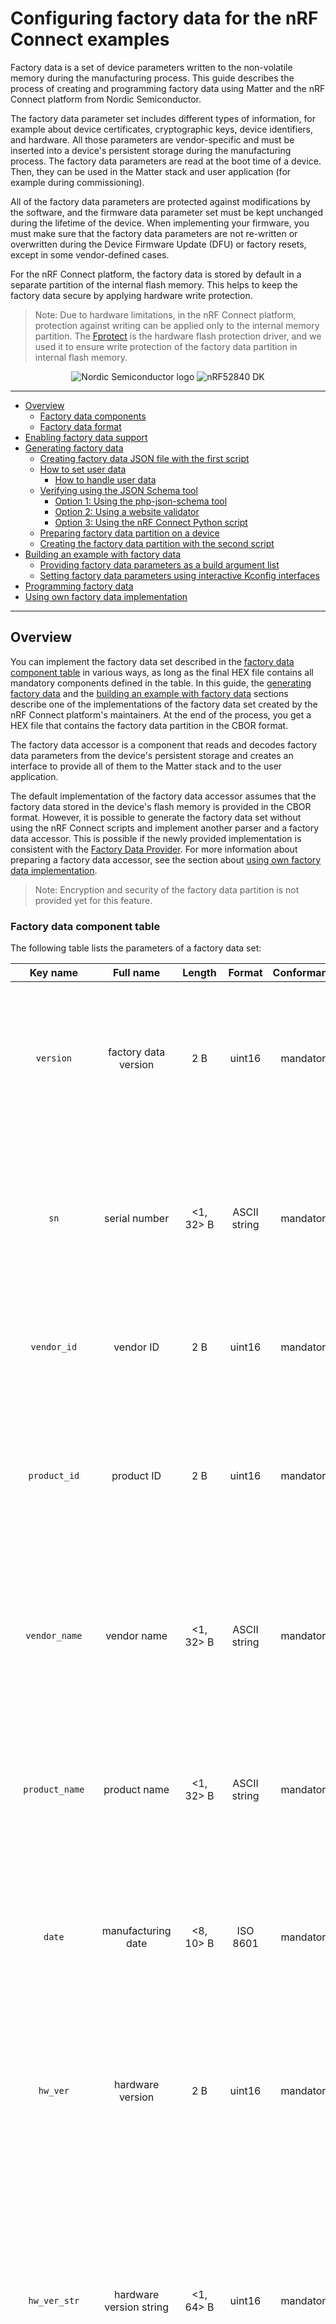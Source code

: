 # Configuring factory data for the nRF Connect examples

Factory data is a set of device parameters written to the non-volatile memory
during the manufacturing process. This guide describes the process of creating
and programming factory data using Matter and the nRF Connect platform from
Nordic Semiconductor.

The factory data parameter set includes different types of information, for
example about device certificates, cryptographic keys, device identifiers, and
hardware. All those parameters are vendor-specific and must be inserted into a
device's persistent storage during the manufacturing process. The factory data
parameters are read at the boot time of a device. Then, they can be used in the
Matter stack and user application (for example during commissioning).

All of the factory data parameters are protected against modifications by the
software, and the firmware data parameter set must be kept unchanged during the
lifetime of the device. When implementing your firmware, you must make sure that
the factory data parameters are not re-written or overwritten during the Device
Firmware Update (DFU) or factory resets, except in some vendor-defined cases.

For the nRF Connect platform, the factory data is stored by default in a
separate partition of the internal flash memory. This helps to keep the factory
data secure by applying hardware write protection.

> Note: Due to hardware limitations, in the nRF Connect platform, protection
> against writing can be applied only to the internal memory partition. The
> [Fprotect](https://developer.nordicsemi.com/nRF_Connect_SDK/doc/latest/nrf/libraries/others/fprotect.html)
> is the hardware flash protection driver, and we used it to ensure write
> protection of the factory data partition in internal flash memory.

<p align="center">
  <img src="../../examples/platform/nrfconnect/doc/images/Logo_RGB_H-small.png" alt="Nordic Semiconductor logo"/>
  <img src="../../examples/platform/nrfconnect/doc/images/nRF52840-DK-small.png" alt="nRF52840 DK">
</p>

<hr>

-   [Overview](#overview)
    -   [Factory data components](#factory-data-components)
    -   [Factory data format](#factory-data-format)
-   [Enabling factory data support](#enabling-factory-data-support)
-   [Generating factory data](#generating-factory-data)
    -   [Creating factory data JSON file with the first script](#creating-factory-data-json-file-with-the-first-script)
    -   [How to set user data](#how-to-set-user-data)
        - [How to handle user data](#how-to-handle-user-data)
    -   [Verifying using the JSON Schema tool](#verifying-using-the-json-schema-tool)
        -   [Option 1: Using the php-json-schema tool](#option-1-using-the-php-json-schema-tool)
        -   [Option 2: Using a website validator](#option-2-using-a-website-validator)
        -   [Option 3: Using the nRF Connect Python script](#option-3-using-the-nrf-connect-python-script)
    -   [Preparing factory data partition on a device](#preparing-factory-data-partition-on-a-device)
    -   [Creating the factory data partition with the second script](#creating-the-factory-data-partition-with-the-second-script)
-   [Building an example with factory data](#building-an-example-with-factory-data)
    -   [Providing factory data parameters as a build argument list](#providing-factory-data-parameters-as-a-build-argument-list)
    -   [Setting factory data parameters using interactive Kconfig interfaces](#setting-factory-data-parameters-using-interactive-kconfig-interfaces)
-   [Programming factory data](#programming-factory-data)
-   [Using own factory data implementation](#using-own-factory-data-implementation)

<hr>

<a name="overview"></a>

## Overview

You can implement the factory data set described in the
[factory data component table](#factory-data-component-table) in various ways,
as long as the final HEX file contains all mandatory components defined in the
table. In this guide, the [generating factory data](#generating-factory-data)
and the
[building an example with factory data](#building-an-example-with-factory-data)
sections describe one of the implementations of the factory data set created by
the nRF Connect platform's maintainers. At the end of the process, you get a HEX
file that contains the factory data partition in the CBOR format.

The factory data accessor is a component that reads and decodes factory data
parameters from the device's persistent storage and creates an interface to
provide all of them to the Matter stack and to the user application.

The default implementation of the factory data accessor assumes that the factory
data stored in the device's flash memory is provided in the CBOR format.
However, it is possible to generate the factory data set without using the nRF
Connect scripts and implement another parser and a factory data accessor. This
is possible if the newly provided implementation is consistent with the
[Factory Data Provider](../../src/platform/nrfconnect/FactoryDataProvider.h).
For more information about preparing a factory data accessor, see the section
about
[using own factory data implementation](#using-own-factory-data-implementation).

> Note: Encryption and security of the factory data partition is not provided
> yet for this feature.

### Factory data component table

The following table lists the parameters of a factory data set:

|     Key name      |              Full name               |   Length   |    Format    | Conformance |                                                                                                                                                                                                            Description                                                                                                                                                                                                             |
| :---------------: | :----------------------------------: | :--------: | :----------: | :---------: | :--------------------------------------------------------------------------------------------------------------------------------------------------------------------------------------------------------------------------------------------------------------------------------------------------------------------------------------------------------------------------------------------------------------------------------: |
|     `version`     |         factory data version         |    2 B     |    uint16    |  mandatory  |                                                                                                                                A version of the current factory data set. It cannot be changed by a user and it must be coherent with current version of the Factory Data Provider on device side.                                                                                                                                 |
|       `sn`        |            serial number             | <1, 32> B  | ASCII string |  mandatory  |                                                                                                                                                A serial number parameter defines an unique number of manufactured device. The maximum length of the serial number is 32 characters.                                                                                                                                                |
|    `vendor_id`    |              vendor ID               |    2 B     |    uint16    |  mandatory  |                                                                                                                                                                            A CSA-assigned ID for the organization responsible for producing the device.                                                                                                                                                                            |
|   `product_id`    |              product ID              |    2 B     |    uint16    |  mandatory  |                                                                                                                                       A unique ID assigned by the device vendor to identify the product. It defaults to a CSA-assigned ID that designates a non-production or test product.                                                                                                                                        |
|   `vendor_name`   |             vendor name              | <1, 32> B  | ASCII string |  mandatory  |                                                                                                                                       A human-readable vendor name that provides a simple string containing identification of device's vendor for the application and Matter stack purposes.                                                                                                                                       |
|  `product_name`   |             product name             | <1, 32> B  | ASCII string |  mandatory  |                                                                                                                                      A human-readable product name that provides a simple string containing identification of the product for the application and the Matter stack purposes.                                                                                                                                       |
|      `date`       |          manufacturing date          | <8, 10> B  |   ISO 8601   |  mandatory  |                                                                                                                                               A manufacturing date specifies the date that the device was manufactured. The date format used is ISO 8601, for example `YYYY-MM-DD`.                                                                                                                                                |
|     `hw_ver`      |           hardware version           |    2 B     |    uint16    |  mandatory  |                                                                                                                                  A hardware version number that specifies the version number of the hardware of the device. The value meaning and the versioning scheme is defined by the vendor.                                                                                                                                  |
|   `hw_ver_str`    |       hardware version string        | <1, 64> B  |    uint16    |  mandatory  |                                                                                    A hardware version string parameter that specifies the version of the hardware of the device as a more user-friendly value than that presented by the hardware version integer value. The value meaning and the versioning scheme is defined by the vendor.                                                                                     |
|     `rd_uid`      |     rotating device ID unique ID     | <16, 32> B | byte string  |  mandatory  |                                                                      The unique ID for rotating device ID, which consists of a randomly-generated 128-bit (or longer) octet string. This parameter should be protected against reading or writing over-the-air after initial introduction into the device, and stay fixed during the lifetime of the device.                                                                       |
|    `dac_cert`     | (DAC) Device Attestation Certificate | <1, 602> B | byte string  |  mandatory  |                                                                    The Device Attestation Certificate (DAC) and the corresponding private key are unique to each Matter device. The DAC is used for the Device Attestation process and to perform commissioning into a fabric. The DAC is a DER-encoded X.509v3-compliant certificate, as defined in RFC 5280.                                                                     |
|     `dac_key`     |           DAC private key            |    68 B    | byte string  |  mandatory  |                                                                                                                The private key associated with the Device Attestation Certificate (DAC). This key should be encrypted and maximum security should be guaranteed while generating and providing it to factory data.                                                                                                                 |
|    `pai_cert`     |   Product Attestation Intermediate   | <1, 602> B | byte string  |  mandatory  |                                                                     An intermediate certificate is an X.509 certificate, which has been signed by the root certificate. The last intermediate certificate in a chain is used to sign the leaf (the Matter device) certificate. The PAI is a DER-encoded X.509v3-compliant certificate as defined in RFC 5280.                                                                      |  |
|    `spake2_it`    |      SPAKE2+ iteration counter       |    4 B     |    uint32    |  mandatory  |                                                                                                                                  A SPAKE2+ iteration counter is the amount of PBKDF2 (a key derivation function) interactions in a cryptographic process used during SPAKE2+ Verifier generation.                                                                                                                                  |
|   `spake2_salt`   |             SPAKE2+ salt             | <32, 64> B | byte string  |  mandatory  |                                                                                                 The SPAKE2+ salt is a random piece of data, at least 32 byte long. It is used as an additional input to a one-way function that performs the cryptographic operations. A new salt should be randomly generated for each password.                                                                                                  |
| `spake2_verifier` |           SPAKE2+ verifier           |    97 B    | byte string  |  mandatory  |                                                                                                                                                                        The SPAKE2+ verifier generated using SPAKE2+ salt, iteration counter, and passcode.                                                                                                                                                                         |
|  `discriminator`  |            Discriminator             |    2 B     |    uint16    |  mandatory  |                                                                                                                                                   A 12-bit value matching the field of the same name in the setup code. The discriminator is used during the discovery process.                                                                                                                                                    |
|    `passcode`     |            SPAKE passcode            |    4 B     |    uint32    |  optional   | A pairing passcode is a 27-bit unsigned integer which serves as a proof of possession during the commissioning. Its value must be restricted to the values from `0x0000001` to `0x5F5E0FE` (`00000001` to `99999998` in decimal), excluding the following invalid passcode values: `00000000`, `11111111`, `22222222`, `33333333`, `44444444`, `55555555`, `66666666`, `77777777`, `88888888`, `99999999`, `12345678`, `87654321`. |
|      `user`       |              User data               |  variable  | JSON string  | max 1024 B  |                                                                          The user data is provided in the JSON format. This parameter is optional and depends on device manufacturer's purpose. It is provided as a CBOR map type from persistent storage and should be parsed in the user application. This data is not used by the Matter stack. To learn how to work with user data, see [How to set user data](#how-to-set-user-data) section.                                                                          |

### Factory data format

The factory data set must be saved into a HEX file that can be written to the
flash memory of the Matter device.

In the nRF Connect example, the factory data set is represented in the CBOR
format and is stored in a HEX file. The file is then programmed to a device. The
JSON format is used as an intermediate, human-readable representation of the
data. The format is regulated by the
[JSON Schema](https://github.com/project-chip/connectedhomeip/blob/master/scripts/tools/nrfconnect/nrfconnect_factory_data.schema)
file.

All parameters of the factory data set are either mandatory or optional:

-   Mandatory parameters must always be provided, as they are required for
    example to perform commissioning to the Matter network.
-   Optional parameters can be used for development and testing purposes. For
    example, the `user` data parameter consists of all data that is needed by a
    specific manufacturer and that is not included in the mandatory parameters.

In the factory data set, the following formats are used:

-   uint16 and uint32 -- These are the numeric formats representing,
    respectively, two-bytes length unsigned integer and four-bytes length
    unsigned integer. This value is stored in a HEX file in the big-endian
    order.
-   Byte string - This parameter represents the sequence of integers between `0`
    and `255`(inclusive), without any encoding. Because the JSON format does not
    allow to use of byte strings, the `hex:` prefix is added to a parameter, and
    its representation is converted to a HEX string. For example, an ASCII
    string _`abba`_ is represented as _`hex:61626261`_ in the JSON file and then
    stored in the HEX file as `0x61626261`. The HEX string length in the JSON
    file is two times greater than the byte string plus the size of the prefix.
-   ASCII string is a string representation in ASCII encoding without
    null-terminating.
-   ISO 8601 format is a
    [date format](https://www.iso.org/iso-8601-date-and-time-format.html) that
    represents a date provided in the `YYYY-MM-DD` or `YYYYMMDD` format.
-   All certificates stored in factory data are provided in the
    [X.509](https://www.itu.int/rec/T-REC-X.509-201910-I/en) format.

<hr>
<a name="Generating factory data"></a>

## Enabling factory data support

By default, the factory data support is disabled in all nRF Connect examples and
the nRF Connect device uses predefined parameters from the Matter core, which
you should not change. To start using factory data stored in the flash memory
and the **Factory Data Provider** from the nRF Connect platform, build an
example with the following option (replace _<build_target>_ with your board
name, for example, `nrf52840dk_nrf52840`):

```
$ west build -b <build_target> -- -DCONFIG_CHIP_FACTORY_DATA=y
```

## Generating factory data

This section describes generating factory data using the following nRF Connect
Python scripts:

-   The first script creates a JSON file that contains a user-friendly
    representation of the factory data.
-   The second script uses the JSON file to create a factory data partition and
    save it to a HEX file.

After these operations, you will program a HEX file containing factory data
partition into the device's flash memory.

You can use the second script without invoking the first one by providing a JSON
file written in another way. To make sure that the JSON file is correct and the
device is able to read out parameters, verify the file using the
[JSON schema](#verifying-using-a-json-schema).

### Creating factory data JSON file with the first script

A Matter device needs a proper factory data partition stored in the flash memory
to read out all required parameters during startup. To simplify the factory data
generation, you can use the
[generate_nrfconnect_chip_factory_data.py](../../scripts/tools/nrfconnect/generate_nrfconnect_chip_factory_data.py)
Python script to provide all required parameters and generate a human-readable
JSON file.

To use this script, complete the following steps:

1. Navigate to the `connectedhomeip` root directory.

2. Run the script with `-h` option to see all possible options:

```
$ python scripts/tools/nrfconnect/generate_nrfconnect_chip_factory_data.py -h
```

3. Prepare a list of arguments:

    a. Fill up all mandatory arguments:

    ```
    --sn --vendor_id, --product_id, --vendor_name, --product_name, --date, --hw_ver, --hw_ver_str, --spake2_it, --spake2_salt, --discriminator
    ```

    b. Add output file path:

    ```
    -o <output_dir>
    ```

    c. Generate SPAKE2 verifier using one of the following methods:

    - Automatic:

        ```
        --passcode <pass_code>
        ```

    - Manual:

        ```
        --spake2_verifier <verifier>
        ```

    d. Add paths to `.der` files that contain PAI and DAC certificates and the
    DAC private key (replace the respective variables with the file names) using
    one of the following methods:

    - Automatic:

    ```
    --chip_cert_path <path to chip-cert executable>
    ```

    > Note: To generate new certificates, you need the `chip-cert` executable.
    > See the note at the end of this section to learn how to get it.

    - Manual:

    ```
    --dac_cert <path to DAC certificate>.der --dac_key <path to DAC key>.der --pai_cert <path to PAI certificate>.der
    ```

    e. (optional) Add the new unique ID for rotating device ID using one of the
    following options:

    - Provide an existing ID:

        ```
        --rd_uid <rotating device ID unique ID>
        ```

    - Generate a new ID and provide it ():

        ```
        --generate_rd_uid
        --rd_uid <rotating device ID unique ID>
        ```

        You can find a newly generated unique ID in the console output.

    f. (optional) Add the JSON schema to verify the JSON file (replace the
    respective variable with the file path):

    ```
    --schema <path to JSON Schema file>
    ```

    g. (optional) Add a request to include a pairing passcode in the JSON file:

    ```
    --include_passcode
    ```

    h. (optional) Add the request to overwrite existing the JSON file:

    ```
    --overwrite
    ```

4. Run the script using the prepared list of arguments:

```
$ python generate_nrfconnect_chip_factory_data.py <arguments>
```

For example, a final invocation of the Python script can look similar to the
following one:

```
$ python scripts/tools/nrfconnect/generate_nrfconnect_chip_factory_data.py \
--sn "11223344556677889900" \
--vendor_id 65521 \
--product_id 32774 \
--vendor_name "Nordic Semiconductor ASA" \
--product_name "not-specified" \
--date "2022-02-02" \
--hw_ver 1 \
--hw_ver_str "prerelase" \
--dac_cert "credentials/development/attestation/Matter-Development-DAC-8006-Cert.der" \
--dac_key "credentials/development/attestation/Matter-Development-DAC-8006-Key.der" \
--pai_cert "credentials/development/attestation/Matter-Development-PAI-noPID-Cert.der" \
--spake2_it 1000 \
--spake2_salt "U1BBS0UyUCBLZXkgU2FsdA==" \
--discriminator 0xF00 \
--generate_rd_uid \
--passcode 20202021 \
--out "build.json" \
--schema "scripts/tools/nrfconnect/nrfconnect_factory_data.schema"
```

As the result of the above example, a unique ID for the rotating device ID is
created, SPAKE2+ verifier is generated using the `spake2p` executable, and the
JSON file is verified using the prepared JSON Schema.

If the script finishes successfully, go to the location you provided with the
`-o` argument. Use the JSON file you find there when
[generating the factory data partition](#generating_factory_data_partition).

> Note: Generating new certificates is optional if default vendor and product
> IDs are used and requires providing a path to the `chip-cert` executable. To
> get it, complete the following steps:
>
> 1.  Navigate to the `connectedhomeip` root directory.
> 2.  In a terminal, run the command:
>     `cd src/tools/chip-cert && gn gen out && ninja -C out chip-cert` to build
>     the executable.
> 3.  Add the `connectedhomeip/src/tools/chip-cert/out/chip-cert` path as an
>     argument of `--chip_cert_path` for the Python script.

> Note: By default, overwriting the existing JSON file is disabled. This means
> that you cannot create a new JSON file with the same name in the exact
> location as an existing file. To allow overwriting, add the `--overwrite`
> option to the argument list of the Python script.

### How to set user data

The user data is an optional field provided in the factory data JSON file and depends on the manufacturer's purpose. The `user` field in a JSON factory data file is represented by a flat JSON map and it can consist of `string` or `int32` data types only. On the device side, the `user` data will be available as a CBOR map containing all defined `string` and `int32` fields.

To add user data as an argument to the [generate_nrfconnect_chip_factory_data.py](../../scripts/tools/nrfconnect/generate_nrfconnect_chip_factory_data.py) script, add the following line to the argument list:

```
--user-data {user data JSON}
```

As `user data JSON`, provide a flat JSON map with a value file that consists of `string` or `int32` types. For example, you can use a JSON file that looks like follows:

```
{
    "name": "product_name",
    "version": 123,
    "revision": "0x123"
}
```

When added to the argument line, the final result would look like follows:

```
--user-data {"name": "product_name", "version": 123, "revision": "0x123"}
```
#### How to handle user data

The user data is not handled anywhere in the Matter stack, so you must handle it in your application. To do this, you can use the [Factory Data Provider](../../src/platform/nrfconnect/FactoryDataProvider.h) and apply one of the following methods:

* `GetUserData` method to obtain raw data in the CBOR format as a `MutableByteSpan`.

* `GetUserKey` method that lets you search along the user data list using a specific key, and if the key exists in the user data, the method returns its value.

If you opt for `GetUserKey`, complete the following steps to set up the search:

1. Add the `GetUserKey` method to your code.

2. Given that all integer fields of the `user` Factory Data field are `int32`, provide a buffer that has a size of at least `4B` or an `int32_t` variable to `GetUserKey`. To read a string field from user data, the buffer should have a size of at least the length of the expected string.

3. Set it up to read all user data fields.

Only after this setup is complete, can you use all variables in your code and cast the result to your own purpose.

The code example of how to read all fields from the JSON example one by one can look like follows:

    ```
    chip::DeviceLayer::FactoryDataProvider factoryDataProvider;

    factoryDataProvider.Init();

    uint8_t user_name[12];
    size_t name_len = sizeof(user_name);
    factoryDataProvider.GetUserKey("name", user_name, name_len);

    int32_t version;
    size_t version_len = sizeof(version);
    factoryDataProvider.GetUserKey("version", &version, version_len);

    uint8_t revision[5];
    size_t revision_len = sizeof(revision);
    factoryDataProvider.GetUserKey("revision", revision, revision_len);
    ```


### Verifying using the JSON Schema tool

The JSON file that contains factory data can be verified using the
[JSON Schema file](https://github.com/project-chip/connectedhomeip/blob/master/scripts/tools/nrfconnect/nrfconnect_factory_data.schema).
You can use one of three options to validate the structure and contents of the
JSON data.

#### Option 1: Using the php-json-schema tool

To check the JSON file using a JSON Schema verification tool manually on a Linux
machine, complete the following steps:

1. Install the `php-json-schema` package:

```
$ sudo apt install php-json-schema
```

2. Run the following command, with _<path_to_JSON_file>_ and
   _<path_to_schema_file>_ replaced with the paths to the JSON file and the
   Schema file, respectively:

```
$ validate-json <path_to_JSON_file> <path_to_schema_file>
```

The tool returns empty output in case of success.

#### Option 2: Using a website validator

You can also use external websites instead of the `php-json-schema` tool to
verify a factory data JSON file. For example, go to the
[JSON Schema Validator website](https://www.jsonschemavalidator.net/),
copy-paste the content of the
[JSON Schema file](https://github.com/project-chip/connectedhomeip/blob/master/scripts/tools/nrfconnect/nrfconnect_factory_data.schema)
to the first window and a JSON file to the second one. A message under the
window indicates the validation status.

#### Option 3: Using the nRF Connect Python script

You can have the JSON file checked automatically by the Python script during the
file generation. For this to happen, you must install the `jsonschema` Python
module in your Python environment and provide the path to the JSON schema file
as an additional argument. To do this, complete the following steps:

1. Install the `jsonschema` Python module by invoking one of the following
   commands from the Matter root directory:

    - Install only the `jsonschema` module:

        ```
        $ python -m pip install jsonschema
        ```

    - Install the `jsonschema` module together with all dependencies for Matter:

        ```
        $ python -m pip install -r ./scripts/requirements.nrfconnect.txt
        ```

2. Run the following command (remember to replace the _<path_to_schema>_
   variable):

```
$ python generate_nrfconnect_chip_factory_data.py --schema <path_to_schema>
```

> Note: To learn more about the JSON schema, visit
> [this unofficial JSON Schema tool usage website](https://json-schema.org/understanding-json-schema/).

### Preparing factory data partition on a device

The factory data partition is an area in the device's persistent storage where a
factory data set is stored. This area is configured using the
[Partition Manager](https://developer.nordicsemi.com/nRF_Connect_SDK/doc/latest/nrf/scripts/partition_manager/partition_manager.html),
within which all partitions are declared in the `pm_static.yml` file.

To prepare an example that supports factory data, add a partition called
`factory_data` to the `pm_static.yml` file. The partition size should be a
multiple of one flash page (for nRF52 and nRF53 SoCs, a single page size equals
4 kB).

See the following code snippet for an example of a factory data partition in the
`pm_static.yml` file. The snippet is based on the `pm_static.yml` file from the
[Lock application example](../../examples/lock-app/nrfconnect/configuration/nrf52840dk_nrf52840/pm_static_dfu.yml)
and uses the nRF52840 DK:

```
...
mcuboot_primary_app:
    orig_span: &id002
        - app
    span: *id002
    address: 0x7200
    size: 0xf3e00

factory_data:
    address: 0xfb00
    size: 0x1000
    region: flash_primary

settings_storage:
    address: 0xfc000
    size: 0x4000
    region: flash_primary
...
```

In this example, a `factory_data` partition has been placed between the
application partition (`mcuboot_primary_app`) and the settings storage. Its size
has been set to one flash page (4 kB).

Use Partition Manager's report tool to ensure you created a factory data
partition correctly. To do that, navigate to the example directory and run the
following command:

```
$ west build -t partition_manager_report
```

The output will look similar to the following one:

```

  external_flash (0x800000 - 8192kB):
+---------------------------------------------+
| 0x0: mcuboot_secondary (0xf4000 - 976kB)    |
| 0xf4000: external_flash (0x70c000 - 7216kB) |
+---------------------------------------------+

  flash_primary (0x100000 - 1024kB):
+-------------------------------------------------+
| 0x0: mcuboot (0x7000 - 28kB)                    |
+---0x7000: mcuboot_primary (0xf4000 - 976kB)-----+
| 0x7000: mcuboot_pad (0x200 - 512B)              |
+---0x7200: mcuboot_primary_app (0xf3e00 - 975kB)-+
| 0x7200: app (0xf3e00 - 975kB)                   |
+-------------------------------------------------+
| 0xfb000: factory_data (0x1000 - 4kB)            |
| 0xfc000: settings_storage (0x4000 - 16kB)       |
+-------------------------------------------------+

  sram_primary (0x40000 - 256kB):
+--------------------------------------------+
| 0x20000000: sram_primary (0x40000 - 256kB) |
+--------------------------------------------+

```

### Creating a factory data partition with the second script

To store the factory data set in the device's persistent storage, convert the
data from the JSON file to its binary representation in the CBOR format. To do
this, use the
[nrfconnect_generate_partition.py](../../scripts/tools/nrfconnect/nrfconnect_generate_partition.py)
to generate the factory data partition:

1. Navigate to the _connectedhomeip_ root directory
2. Run the following command pattern:

```
$ python scripts/tools/nrfconnect/nrfconnect_generate_partition.py -i <path_to_JSON_file> -o <path_to_output> --offset <partition_address_in_memory> --size <partition_size>
```

In this command:

-   _<path_to_JSON_file>_ is a path to the JSON file containing appropriate
    factory data.
-   _<path_to_output>_ is a path to an output file without any prefix. For
    example, providing `/build/output` as an argument will result in creating
    `/build/output.hex` and `/build/output.bin`.
-   _<partition_address_in_memory>_ is an address in the device's persistent
    storage area where a partition data set is to be stored.
-   _<partition_size>_ is a size of partition in the device's persistent storage
    area. New data is checked according to this value of the JSON data to see if
    it fits the size.

To see the optional arguments for the script, use the following command:

```
$ python scripts/tools/nrfconnect/nrfconnect_generate_partition.py -h
```

**Example of the command for the nRF52840 DK:**

```
$ python scripts/tools/nrfconnect/nrfconnect_generate_partition.py -i build/zephyr/factory_data.json -o build/zephyr/factory_data --offset 0xfb000 --size 0x1000
```

As a result, `factory_data.hex` and `factory_data.bin` files are created in the
`/build/zephyr/` directory. The first file contains the memory offset. For this
reason, it can be programmed directly to the device using a programmer (for
example, `nrfjprog`).

<hr>
<a name="Building an example with factory data"></a>

## Building an example with factory data

You can manually generate the factory data set using the instructions described
in the [Generating factory data](#generating-factory-data) section. Another way
is to use the nRF Connect platform build system that creates factory data
content automatically using Kconfig options and includes the content in the
final firmware binary.

To enable generating the factory data set automatically, go to the example's
directory and build the example with the following option (replace
`nrf52840dk_nrf52840` with your board name):

```
$ west build -b nrf52840dk_nrf52840 -- -DCONFIG_CHIP_FACTORY_DATA=y -DCONFIG_CHIP_FACTORY_DATA_BUILD=y
```

Alternatively, you can also add `CONFIG_CHIP_FACTORY_DATA_BUILD=y` Kconfig
setting to the example's `prj.conf` file.

Each factory data parameter has a default value. These are described in the
[Kconfig file](../../config/nrfconnect/chip-module/Kconfig). Setting a new value
for the factory data parameter can be done either by providing it as a build
argument list or by using interactive Kconfig interfaces.

### Providing factory data parameters as a build argument list

This way for providing factory data can be used with third-party build script,
as it uses only one command. All parameters can be edited manually by providing
them as an additional option for the west command. For example (replace
`nrf52840dk_nrf52840` with own board name):

```
$ west build -b nrf52840dk_nrf52840 -- -DCONFIG_CHIP_FACTORY_DATA=y --DCONFIG_CHIP_FACTORY_DATA_BUILD=y --DCONFIG_CHIP_DEVICE_DISCRIMINATOR=0xF11
```

Alternatively, you can add the relevant Kconfig option lines to the example's
`prj.conf` file.

### Setting factory data parameters using interactive Kconfig interfaces

You can edit all configuration options using the interactive Kconfig interface.

See the
[Configuring nRF Connect examples](../guides/nrfconnect_examples_configuration.md)
page for information about how to configure Kconfig options.

In the configuration window, expand the items
`Modules -> connectedhomeip (/home/arbl/matter/connectedhomeip/config/nrfconnect/chip-module) -> Connected Home over IP protocol stack`.
You will see all factory data configuration options, as in the following
snippet:

```
(65521) Device vendor ID
(32774) Device product ID
[*] Enable Factory Data build
[*]     Enable merging generated factory data with the build tar
[*]     Use default certificates located in Matter repository
[ ]     Enable SPAKE2 verifier generation
[*]     Enable generation of a new Rotating device id unique id
(11223344556677889900) Serial number of device
(Nordic Semiconductor ASA) Human-readable vendor name
(not-specified) Human-readable product name
(2022-01-01) Manufacturing date in ISO 8601
(0) Integer representation of hardware version
(prerelease) user-friendly string representation of hardware ver
(0xF00) Device pairing discriminator
(20202021) SPAKE2+ passcode
(1000) SPAKE2+ iteration count
(U1BBS0UyUCBLZXkgU2FsdA==) SPAKE2+ salt in string format
(uWFwqugDNGiEck/po7KHwwMwwqZgN10XuyBajPGuyzUEV/iree4lOrao5GuwnlQ
(91a9c12a7c80700a31ddcfa7fce63e44) A rotating device id unique i
```

> Note: To get more information about how to use the interactive Kconfig
> interfaces, read the
> [Kconfig docummentation](https://developer.nordicsemi.com/nRF_Connect_SDK/doc/latest/zephyr/build/kconfig/menuconfig.html).

<hr>
<a name="Programming factory data"></a>

## Programming factory data

The HEX file containing factory data can be programmed into the device's flash
memory using `nrfjprog` and the J-Link programmer. To do this, use the following
command:

```
$ nrfjprog --program factory_data.hex
```

In this command, you can add the `--family` argument and provide the name of the
DK: `NRF52` for the nRF52840 DK or `NRF53` for the nRF5340 DK. For example:

```
$ nrfjprog --family NRF52 --program factory_data.hex
```

> Note: For more information about how to use the `nrfjprog` utility, visit
> [Nordic Semiconductor's Infocenter](https://infocenter.nordicsemi.com/index.jsp?topic=%2Fug_nrf_cltools%2FUG%2Fcltools%2Fnrf_nrfjprogexe.html).

Another way to program the factory data to a device is to use the nRF Connect
platform build system described in
[Building an example with factory data](#building-an-example-with-factory-data),
and build an example with the additional option
`-DCONFIG_CHIP_FACTORY_DATA_MERGE_WITH_FIRMWARE=y`:

```
$ west build -b nrf52840dk_nrf52840 -- \
-DCONFIG_CHIP_FACTORY_DATA=y \
-DCONFIG_CHIP_FACTORY_DATA_BUILD=y \
-DCONFIG_CHIP_FACTORY_DATA_MERGE_WITH_FIRMWARE=y
```

You can also build an example with auto-generation of new CD, DAC and PAI
certificates. The newly generated certificates will be added to factory data set
automatically. To generate new certificates disable using default certificates
by building an example with the additional option
`-DCHIP_FACTORY_DATA_USE_DEFAULT_CERTS=n`:

```
$ west build -b nrf52840dk_nrf52840 -- \
-DCONFIG_CHIP_FACTORY_DATA=y \
-DCONFIG_CHIP_FACTORY_DATA_BUILD=y \
-DCONFIG_CHIP_FACTORY_DATA_MERGE_WITH_FIRMWARE=y \
-DCONFIG_CHIP_FACTORY_DATA_USE_DEFAULT_CERTS=n
```

> Note: To generate new certificates using the nRF Connect platform build
> system, you need the `chip-cert` executable in your system variable PATH. To
> learn how to get `chip-cert`, go to the note at the end of
> [creating the factory data partition with the second script](#creating-the-factory-data-partition-with-the-second-script)
> section, and then add the newly built executable to the system variable PATH.
> The Cmake build system will find this executable automatically.

After that, use the following command from the example's directory to write
firmware and newly generated factory data at the same time:

```
$ west flash
```

<hr>
<a name="Using own factory data"></a>

## Using own factory data implementation

The [factory data generation process](#generating-factory-data) described above
is only an example valid for the nRF Connect platform. You can well create a HEX
file containing all [factory data components](#factory-data-components) in any
format and then implement a parser to read out all parameters and pass them to a
provider. Each manufacturer can implement a factory data set on its own by
implementing a parser and a factory data accessor inside the Matter stack. Use
the [nRF Connect Provider](../../src/platform/nrfconnect/FactoryDataProvider.h)
and [FactoryDataParser](../../src/platform/nrfconnect/FactoryDataParser.h) as
examples.

You can read the factory data set from the device's flash memory in different
ways, depending on the purpose and the format. In the nRF Connect example, the
factory data is stored in the CBOR format. The device uses the
[Factory Data Parser](../../src/platform/nrfconnect/FactoryDataParser.h) to read
out raw data, decode it, and store it in the `FactoryData` structure. The
[Factor Data Provider](../../src/platform/nrfconnect/FactoryDataProvider.c)
implementation uses this parser to get all needed factory data parameters and
provide them to the Matter core.

In the nRF Connect example, the `FactoryDataProvider` is a template class that
inherits from `DeviceAttestationCredentialsProvider`,
`CommissionableDataProvider`, and `DeviceInstanceInfoProvider` classes. Your
custom implementation must also inherit from these classes and implement their
functions to get all factory data parameters from the device's flash memory.
These classes are virtual and need to be overridden by the derived class. To
override the inherited classes, complete the following steps:

1. Override the following methods:

```
    // ===== Members functions that implement the DeviceAttestationCredentialsProvider
    CHIP_ERROR GetCertificationDeclaration(MutableByteSpan & outBuffer) override;
    CHIP_ERROR GetFirmwareInformation(MutableByteSpan & out_firmware_info_buffer) override;
    CHIP_ERROR GetDeviceAttestationCert(MutableByteSpan & outBuffer) override;
    CHIP_ERROR GetProductAttestationIntermediateCert(MutableByteSpan & outBuffer) override;
    CHIP_ERROR SignWithDeviceAttestationKey(const ByteSpan & messageToSign, MutableByteSpan & outSignBuffer) override;

    // ===== Members functions that implement the CommissionableDataProvider
    CHIP_ERROR GetSetupDiscriminator(uint16_t & setupDiscriminator) override;
    CHIP_ERROR SetSetupDiscriminator(uint16_t setupDiscriminator) override;
    CHIP_ERROR GetSpake2pIterationCount(uint32_t & iterationCount) override;
    CHIP_ERROR GetSpake2pSalt(MutableByteSpan & saltBuf) override;
    CHIP_ERROR GetSpake2pVerifier(MutableByteSpan & verifierBuf, size_t & verifierLen) override;
    CHIP_ERROR GetSetupPasscode(uint32_t & setupPasscode) override;
    CHIP_ERROR SetSetupPasscode(uint32_t setupPasscode) override;

    // ===== Members functions that implement the DeviceInstanceInfoProvider
    CHIP_ERROR GetVendorName(char * buf, size_t bufSize) override;
    CHIP_ERROR GetVendorId(uint16_t & vendorId) override;
    CHIP_ERROR GetProductName(char * buf, size_t bufSize) override;
    CHIP_ERROR GetProductId(uint16_t & productId) override;
    CHIP_ERROR GetSerialNumber(char * buf, size_t bufSize) override;
    CHIP_ERROR GetManufacturingDate(uint16_t & year, uint8_t & month, uint8_t & day) override;
    CHIP_ERROR GetHardwareVersion(uint16_t & hardwareVersion) override;
    CHIP_ERROR GetHardwareVersionString(char * buf, size_t bufSize) override;
    CHIP_ERROR GetRotatingDeviceIdUniqueId(MutableByteSpan & uniqueIdSpan) override;
```

2. Move the newly created parser and provider files to your project directory.
3. Add the files to the `CMakeList.txt` file.
4. Disable building both the default and the nRF Connect implementations of
   factory data providers to start using your own implementation of factory data
   parser and provider. This can be done in one of the following ways:

-   Add `CONFIG_FACTORY_DATA_CUSTOM_BACKEND=y` Kconfig setting to `prj.conf`
    file.
-   Build an example with following option (replace _<build_target>_ with your
    board name, for example `nrf52840dk_nrf52840`):

```
    $ west build -b <build_target> -- -DCONFIG_FACTORY_DATA_CUSTOM_BACKEND=y
```
